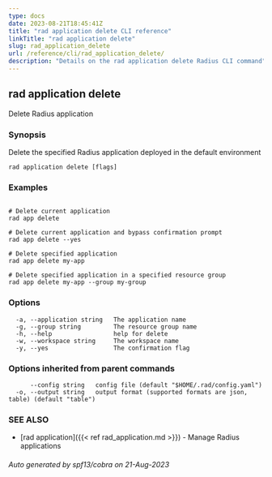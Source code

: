 ```yaml
---
type: docs
date: 2023-08-21T18:45:41Z
title: "rad application delete CLI reference"
linkTitle: "rad application delete"
slug: rad_application_delete
url: /reference/cli/rad_application_delete/
description: "Details on the rad application delete Radius CLI command"
---
```

## rad application delete

Delete Radius application

### Synopsis

Delete the specified Radius application deployed in the default environment

```
rad application delete [flags]
```

### Examples

```

# Delete current application
rad app delete

# Delete current application and bypass confirmation prompt
rad app delete --yes

# Delete specified application
rad app delete my-app

# Delete specified application in a specified resource group
rad app delete my-app --group my-group

```

### Options

```
  -a, --application string   The application name
  -g, --group string         The resource group name
  -h, --help                 help for delete
  -w, --workspace string     The workspace name
  -y, --yes                  The confirmation flag
```

### Options inherited from parent commands

```
      --config string   config file (default "$HOME/.rad/config.yaml")
  -o, --output string   output format (supported formats are json, table) (default "table")
```

### SEE ALSO

* [rad application]({{< ref rad_application.md >}})	 - Manage Radius applications

###### Auto generated by spf13/cobra on 21-Aug-2023
